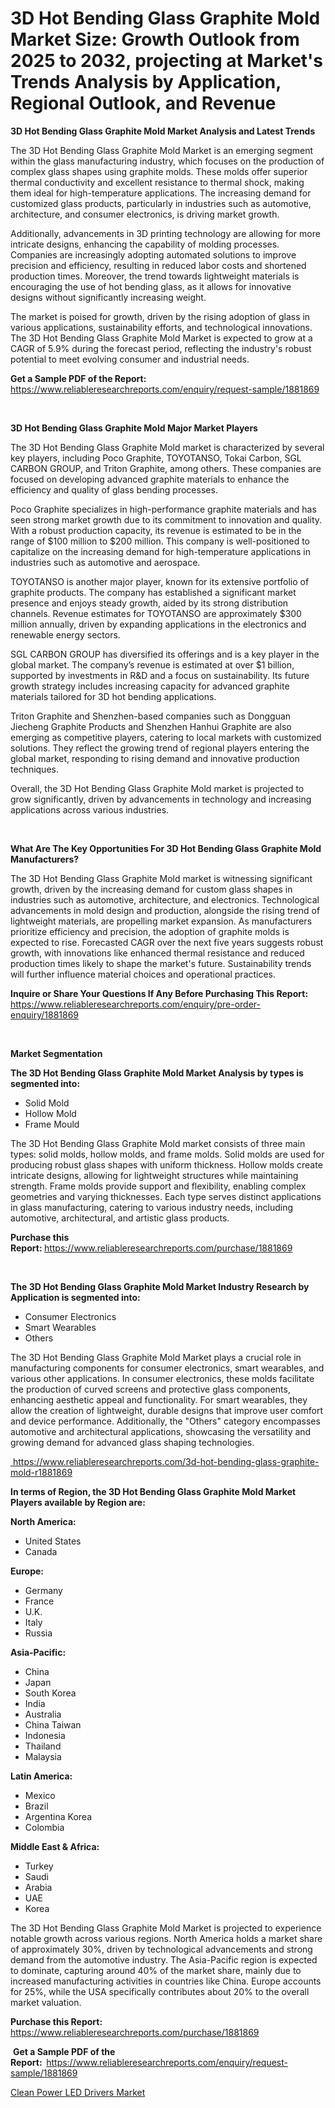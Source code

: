 <p><h1>3D Hot Bending Glass Graphite Mold Market Size: Growth Outlook from 2025 to 2032, projecting at Market's Trends Analysis by Application, Regional Outlook, and Revenue</h1></p><p><strong>3D Hot Bending Glass Graphite Mold Market Analysis and Latest Trends</strong></p>
<p><p>The 3D Hot Bending Glass Graphite Mold Market is an emerging segment within the glass manufacturing industry, which focuses on the production of complex glass shapes using graphite molds. These molds offer superior thermal conductivity and excellent resistance to thermal shock, making them ideal for high-temperature applications. The increasing demand for customized glass products, particularly in industries such as automotive, architecture, and consumer electronics, is driving market growth.</p><p>Additionally, advancements in 3D printing technology are allowing for more intricate designs, enhancing the capability of molding processes. Companies are increasingly adopting automated solutions to improve precision and efficiency, resulting in reduced labor costs and shortened production times. Moreover, the trend towards lightweight materials is encouraging the use of hot bending glass, as it allows for innovative designs without significantly increasing weight.</p><p>The market is poised for growth, driven by the rising adoption of glass in various applications, sustainability efforts, and technological innovations. The 3D Hot Bending Glass Graphite Mold Market is expected to grow at a CAGR of 5.9% during the forecast period, reflecting the industry's robust potential to meet evolving consumer and industrial needs.</p></p>
<p><strong>Get a Sample PDF of the Report:&nbsp;</strong> <a href="https://www.reliableresearchreports.com/enquiry/request-sample/1881869?utm_campaign=3360&utm_medium=2&utm_source=Github&utm_content=ia&utm_term=07042025&utm_id=3d-hot-bending-glass-graphite-mold">https://www.reliableresearchreports.com/enquiry/request-sample/1881869</a></p>
<p>&nbsp;</p>
<p><strong>3D Hot Bending Glass Graphite Mold Major Market Players</strong></p>
<p><p>The 3D Hot Bending Glass Graphite Mold market is characterized by several key players, including Poco Graphite, TOYOTANSO, Tokai Carbon, SGL CARBON GROUP, and Triton Graphite, among others. These companies are focused on developing advanced graphite materials to enhance the efficiency and quality of glass bending processes.</p><p>Poco Graphite specializes in high-performance graphite materials and has seen strong market growth due to its commitment to innovation and quality. With a robust production capacity, its revenue is estimated to be in the range of $100 million to $200 million. This company is well-positioned to capitalize on the increasing demand for high-temperature applications in industries such as automotive and aerospace.</p><p>TOYOTANSO is another major player, known for its extensive portfolio of graphite products. The company has established a significant market presence and enjoys steady growth, aided by its strong distribution channels. Revenue estimates for TOYOTANSO are approximately $300 million annually, driven by expanding applications in the electronics and renewable energy sectors.</p><p>SGL CARBON GROUP has diversified its offerings and is a key player in the global market. The company’s revenue is estimated at over $1 billion, supported by investments in R&D and a focus on sustainability. Its future growth strategy includes increasing capacity for advanced graphite materials tailored for 3D hot bending applications.</p><p>Triton Graphite and Shenzhen-based companies such as Dongguan Jiecheng Graphite Products and Shenzhen Hanhui Graphite are also emerging as competitive players, catering to local markets with customized solutions. They reflect the growing trend of regional players entering the global market, responding to rising demand and innovative production techniques.</p><p>Overall, the 3D Hot Bending Glass Graphite Mold market is projected to grow significantly, driven by advancements in technology and increasing applications across various industries.</p></p>
<p>&nbsp;</p>
<p><strong>What Are The Key Opportunities For 3D Hot Bending Glass Graphite Mold Manufacturers?</strong></p>
<p><p>The 3D Hot Bending Glass Graphite Mold market is witnessing significant growth, driven by the increasing demand for custom glass shapes in industries such as automotive, architecture, and electronics. Technological advancements in mold design and production, alongside the rising trend of lightweight materials, are propelling market expansion. As manufacturers prioritize efficiency and precision, the adoption of graphite molds is expected to rise. Forecasted CAGR over the next five years suggests robust growth, with innovations like enhanced thermal resistance and reduced production times likely to shape the market's future. Sustainability trends will further influence material choices and operational practices.</p></p>
<p><strong>Inquire or Share Your Questions If Any Before Purchasing This Report:</strong> <a href="https://www.reliableresearchreports.com/enquiry/pre-order-enquiry/1881869?utm_campaign=3360&utm_medium=2&utm_source=Github&utm_content=ia&utm_term=07042025&utm_id=3d-hot-bending-glass-graphite-mold">https://www.reliableresearchreports.com/enquiry/pre-order-enquiry/1881869</a></p>
<p>&nbsp;</p>
<p><strong>Market Segmentation</strong></p>
<p><strong>The 3D Hot Bending Glass Graphite Mold Market Analysis by types is segmented into:</strong></p>
<p><ul><li>Solid Mold</li><li>Hollow Mold</li><li>Frame Mould</li></ul></p>
<p><p>The 3D Hot Bending Glass Graphite Mold market consists of three main types: solid molds, hollow molds, and frame molds. Solid molds are used for producing robust glass shapes with uniform thickness. Hollow molds create intricate designs, allowing for lightweight structures while maintaining strength. Frame molds provide support and flexibility, enabling complex geometries and varying thicknesses. Each type serves distinct applications in glass manufacturing, catering to various industry needs, including automotive, architectural, and artistic glass products.</p></p>
<p><strong>Purchase this Report:&nbsp;</strong><a href="https://www.reliableresearchreports.com/purchase/1881869?utm_campaign=3360&utm_medium=2&utm_source=Github&utm_content=ia&utm_term=07042025&utm_id=3d-hot-bending-glass-graphite-mold">https://www.reliableresearchreports.com/purchase/1881869</a></p>
<p>&nbsp;</p>
<p><strong>The 3D Hot Bending Glass Graphite Mold Market Industry Research by Application is segmented into:</strong></p>
<p><ul><li>Consumer Electronics</li><li>Smart Wearables</li><li>Others</li></ul></p>
<p><p>The 3D Hot Bending Glass Graphite Mold Market plays a crucial role in manufacturing components for consumer electronics, smart wearables, and various other applications. In consumer electronics, these molds facilitate the production of curved screens and protective glass components, enhancing aesthetic appeal and functionality. For smart wearables, they allow the creation of lightweight, durable designs that improve user comfort and device performance. Additionally, the "Others" category encompasses automotive and architectural applications, showcasing the versatility and growing demand for advanced glass shaping technologies.</p></p>
<p><a href="https://www.reliableresearchreports.com/3d-hot-bending-glass-graphite-mold-r1881869?utm_campaign=3360&utm_medium=2&utm_source=Github&utm_content=ia&utm_term=07042025&utm_id=3d-hot-bending-glass-graphite-mold">&nbsp;https://www.reliableresearchreports.com/3d-hot-bending-glass-graphite-mold-r1881869</a></p>
<p><strong>In terms of Region, the 3D Hot Bending Glass Graphite Mold Market Players available by Region are:</strong></p>
<p>
    <p> <strong> North America: </strong>
        <ul>
            <li>United States</li>
            <li>Canada</li>
        </ul>
        </p> 
    <p> <strong> Europe: </strong>
        <ul>
            <li>Germany</li>
            <li>France</li>
            <li>U.K.</li>
            <li>Italy</li>
            <li>Russia</li>
        </ul>
        </p> 
    <p> <strong> Asia-Pacific: </strong>
        <ul>
            <li>China</li>
            <li>Japan</li>
            <li>South Korea</li>
            <li>India</li>
            <li>Australia</li>
            <li>China Taiwan</li>
            <li>Indonesia</li>
            <li>Thailand</li>
            <li>Malaysia</li>
        </ul>
        </p> 
    <p> <strong> Latin America: </strong>
        <ul>
            <li>Mexico</li>
            <li>Brazil</li>
            <li>Argentina Korea</li>
            <li>Colombia</li>
        </ul>
        </p> 
    <p> <strong> Middle East & Africa: </strong>
        <ul>
            <li>Turkey</li>
            <li>Saudi</li>
            <li>Arabia</li>
            <li>UAE</li>
            <li>Korea</li>
        </ul>
    </p>
    </p>
<p><p>The 3D Hot Bending Glass Graphite Mold Market is projected to experience notable growth across various regions. North America holds a market share of approximately 30%, driven by technological advancements and strong demand from the automotive industry. The Asia-Pacific region is expected to dominate, capturing around 40% of the market share, mainly due to increased manufacturing activities in countries like China. Europe accounts for 25%, while the USA specifically contributes about 20% to the overall market valuation.</p></p>
<p><strong>Purchase this Report: </strong><a href="https://www.reliableresearchreports.com/purchase/1881869?utm_campaign=3360&utm_medium=2&utm_source=Github&utm_content=ia&utm_term=07042025&utm_id=3d-hot-bending-glass-graphite-mold">https://www.reliableresearchreports.com/purchase/1881869</a></p>
<p>&nbsp;<strong>Get a Sample PDF of the Report:&nbsp;&nbsp;</strong><a href="https://www.reliableresearchreports.com/enquiry/request-sample/1881869?utm_campaign=3360&utm_medium=2&utm_source=Github&utm_content=ia&utm_term=07042025&utm_id=3d-hot-bending-glass-graphite-mold">https://www.reliableresearchreports.com/enquiry/request-sample/1881869</a></p>
<p><strong></strong></p>
<p><p><a href="https://github.com/kolffmaris58/Market-Research-Report-List-1/blob/main/clean-power-led-drivers-market.md?utm_campaign=3360&utm_medium=2&utm_source=Github&utm_content=ia&utm_term=07042025&utm_id=3d-hot-bending-glass-graphite-mold">Clean Power LED Drivers Market</a></p></p>